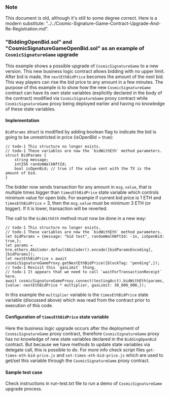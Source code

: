 ### Note

This document is old, although it's still to some degree correct.
Here is a modern substitute: "../../Cosmic-Signature-Game-Contract-Upgrade-And-Re-Registration.md".
<!-- todo-0 Am I going to move that file? -->

### "BiddingOpenBid.sol" and "CosmicSignatureGameOpenBid.sol" as an example of `CosmicSignatureGame` upgrade

This example shows a possible upgrade of `CosmicSignatureGame` to a new version.
This new business logic contract allows bidding with no upper limit. After bid is made, the `nextEthBidPrice` becomes the amount of the next bid. This way players can rise the bid price to any amount in a few minutes. The purpose of this example is to show how the new `CosmicSignatureGame` contract can have its own state variables (explicitly declared in the body of the contract) modified via `CosmicSignatureGame` proxy contract while `CosmicSignatureGame` proxy being deployed earlier and having no knowledge of these state variables.

#### Implementation

`BidParams` struct is modified by adding boolean flag to indicate the bid is going to be unrestricted in price (isOpenBid = true):

    // todo-1 This structure no longer exists.
    // todo-1 These variables are now the `bidWithEth` method parameters.
    struct BidParams {
        string message;
        int256 randomWalkNftId;
        bool isOpenBid; // true if the value sent with the TX is the amount of bid.
    }

The bidder now sends transaction for any amount in `msg.value`, that is multiple times bigger than `timesEthBidPrice` state variable which controls minimum value for open bids. For example if current bid price is 1 ETH and `timesEthBidPrice` = 3, then the `msg.value` must be minimum 3 ETH (or bigger). If it is lower, transaction will be reverted.

The call to the `bidWithEth` method must now be done in a new way:

    // todo-1 This structure no longer exists.
    // todo-1 These variables are now the `bidWithEth` method parameters.
    let bidParams = {message: "bid test", randomWalkNftId: -1n, isOpenBid: true,};
    let params = hre.ethers.AbiCoder.defaultAbiCoder().encode([bidParamsEncoding], [bidParams]);
    let nextEthBidPrice = await cosmicSignatureGameProxy.getNextEthBidPrice({blockTag: "pending",});
    // todo-1 Revisit this `gasLimit` thing.
    // todo-1 It appears that we need to call `waitForTransactionReceipt` here.
    await cosmicSignatureGameProxy.connect(testingAcct).bidWithEth(params, {value: nextEthBidPrice * multiplier, gasLimit: 30_000_000,});

In this example the `multiplier` variable is the `timesEthBidPrice` state variable (discussed above) which was read from the contract prior to execution of this code.

#### Configuration of `timesEthBidPrice` state variable

Here the business logic upgrade occurs after the deployment of `CosmicSignatureGame` proxy contract, therefore `CosmicSignatureGame` proxy has no knowledge of new state variables declared in the `BiddingOpenBid` contract. But because we have methods to update state variables via delegate call, this is possible to do. For more info check script files `get-times-eth-bid-price.js` and `set-times-eth-bid-price.js` which are used to get/set this variable through the `CosmicSignatureGame` proxy contract.

#### Sample test case

Check instructions in run-test.txt file to run a demo of `CosmicSignatureGame` upgrade process.

